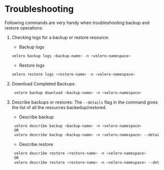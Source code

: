# Troubleshooting

Following commands are very handy when troubleshooting backup and restore operations:

1. Checking logs for a backup or restore resource:
   - Backup logs

    ```bash
    velero backup logs <backup-name> -n <velero-namespace>
    ```

   - Restore logs

    ```bash
    velero restore logs <restore-name> -n <velero-namespace>
    ```

2. Download Completed Backups:

   ```bash
    velero backup download <backup-name> -n <velero-namespace>
   ```

3. Describe backups or restores:
    The `--details` flag in the command gives the list of all the resources backedup/restored.
   - Describe backup

    ```bash
     velero describe backup <backup-name> -n <velero-namespace>
     OR
     velero describe backup <backup-name> -n <velero-namespace> --details
    ```

   - Describe restore

    ```bash
     velero describe restore <restore-name> -n <velero-namespace>
     OR
     velero describe restore <restore-name> -n <velero-namespace> --details
    ```
